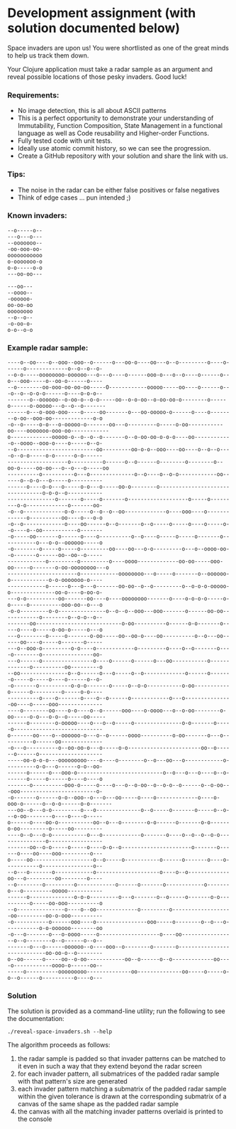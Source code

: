 # Development assignment (with solution documented below)

Space invaders are upon us!
You were shortlisted as one of the great minds to help us track them down.

Your Clojure application must take a radar sample as an argument and reveal possible locations of those pesky invaders.
Good luck!

### Requirements:
- No image detection, this is all about ASCII patterns
- This is a perfect opportunity to demonstrate your understanding of Immutability, Function Composition, State Management in a functional language as well as Code reusability and Higher-order Functions.
- Fully tested code with unit tests.
- Ideally use atomic commit history, so we can see the progression.
- Create a GitHub repository with your solution and share the link with us.

### Tips:
- The noise in the radar can be either false positives or false negatives
- Think of edge cases ... pun intended ;)

### Known invaders:
~~~~
--o-----o--
---o---o---
--ooooooo--
-oo-ooo-oo-
ooooooooooo
o-ooooooo-o
o-o-----o-o
---oo-oo---
~~~~

~~~~
---oo---
--oooo--
-oooooo-
oo-oo-oo
oooooooo
--o--o--
-o-oo-o-
o-o--o-o
~~~~

### Example radar sample:
~~~~
----o--oo----o--ooo--ooo--o------o---oo-o----oo---o--o---------o----o------o-------------o--o--o--o-
--o-o-----oooooooo-oooooo---o---o----o------ooo-o---o--o----o------o--o---ooo-----o--oo-o------o----
--o--------oo-ooo-oo-oo-oo-----O------------ooooo-----oo----o------o---o--o--o-o-o------o----o-o-o--
-------o--oooooo--o-oo-o--o-o-----oo--o-o-oo--o-oo-oo-o--------o-----o------o-ooooo---o--o--o-------
------o---o-ooo-ooo----o-----oo-------o---oo-ooooo-o------o----o--------o-oo--ooo-oo-------------o-o
-o--o-----o-o---o-ooooo-o-------oo---o---------o-----o-oo-----------oo----ooooooo-ooo-oo------------
o-------------ooooo-o--o--o--o-------o--o-oo-oo-o-o-o----oo------------o--oooo--ooo-o----o-----o--o-
--o-------------------------oo---------oo-o-o--ooo----oo----o--o--o----o--o-o-----o-o------o-o------
-------------------o----------o------o--o------o--------o--------o--oo-o-----oo-oo---o--o---o-----oo
----------o----------o---o--------------o--o----o--o-o------------oo------o--o-o---o-----o----------
------o----o-o---o-----o-o---o-----oo-o--------o---------------------------------o-o-o--o-----------
---------------o-------o-----o-------o-------------------o-----o---------o-o-------------o-------oo-
-o--o-------------o-o-----o--o--o--oo-------------o----ooo----o-------------o----------oo----o---o-o
-o--o-------------o----oo------o--o-------o--o-----o-----o----o-----o--o----o--oo-----------o-------
-o-----oo-------o------o----o----------o--o----o-----o-----o-------o-----------o---o-o--oooooo-----o
-o--------o-----o-----o---------oo----oo---o-o---------o---o--oooo-oo--o-------o------oo--oo--o-----
------------o---------o---------o----oooo-------------oo-oo-----ooo-oo-----o-------o-oo-oooooooo---o
----------------------o------------oooooooo---o-----o-------o--oooooo-o------------o-o-ooooooo-o----
------------o------o---o---o-------oo-oo--o--o---------o--o-o-o-ooooo-o--------------oo-o----o-oo-o-
---o-o----------oo-------oo----o----oooooooo-------o----o-o-o-o-----o-o-----o----------ooo-oo--o---o
-o-o---------o-o---------------o--o--o--ooo---ooo-------o------oo-oo------------o--------o--o-o--o--
-------oo---------------------------o-oo----------o------o-o-------o-----o----o-----o-oo-o-----o---o
---o--------o-----o-------o-oo-----oo--oo-o----oo----------o--o---oo------oo----o-----o-------o-----
---o--ooo-o---------o-o----o------------o---------o----o--o-------o----o--------o----------------oo-
---o------o----------------o----o------o------o---oo-----------o-------------o----------oo---------o
--oo---------------o--o------o---o-----o--o-------------o------o-------o-----o-----o----o------o--o-
-o-------o----------o-o-o-------o-----o--o-o-----------o-oo-----------o------o---------o-----o-o----
----------o----o-------o----o--o------o------------o---o---------------oo----o-----ooo--------------
----o--------oo----o-o----o--o------ooo----o-oooo---o--o-oo--------o-oo-----o-o---o-o--o-----oo-----
------o--------o-ooooo----o---o--o-----o---------------o-o-------o-----o----------------------------
o-------oo----o--oooooo-o---o--o------oooo----------o-oo-------o---o----------o------oo-------------
-o---o----------o--oo-oo-o---o-----o-o-----------------------oo--o------o------o--------------------
-----oo-o-o-o---ooooooooo----o----o--------o--o---oo---o------------o----------o-o---o------o-o--oo-
------o------o---ooo-o---------------------------o--o---o---o----o--o-------o-----o------o----o----o
-------o----------ooo-o-----o----o---o--o-oo--o--o-o--o------o--o-oo---ooo------------------------o-
-o-------o------o-o--ooo--o---o---oo-----o----o-------------o----o-ooo-o------o--o-o------o-o-------
---oo--o---o-o---------o---o--------------o--o-----o-------o-----o--o---o-oo--------o----o----o-----
o------o----oo-o-----------oo--o---o--------o-o------o-------o-o------o-oo---------o-----oo---------
----o--o---o-o-----------o---o------------o-------o----o--o--o--o-o---------------o-----------------
-------oo--o-o-----o-----o----o-o--o----------------------o-------o------o----oo----ooo---------o---
o-----oo-------------------o--o-----o-----------o------o-------o----o-----------o----------------o--
--o---o-------o------------o--------------------o----o--o-------------oo---o---------oo--------o----
--o--------o---------o------------o------o-------o------------o-------o---o---------ooooo-----------
------o--------------o-o-o---------o---o-------o--o-----o-------o-o----------o-----oo-ooo----------o
--o---------------o----o--oo-------------o---------o-------------------oo---------oo-o-ooo----------
-o-----------o------ooo----o----------------ooo-----o--------o--o---o-----------o-o-oooooo--------oo
-o---o-------o---o-oooo-----o-------------------o----oo-----------------o--o--------o--o------o--o--
-------o---o------oooooo--o----ooo--o--------o-------o----------------------------oo-oo-o--o--------
o--oo------o-----oo--o-oo------------oo--o------o--o-------------oo----o------------oooo-o------oo--
-----o----------ooooooooo--------------oo--------------oo-----o-----o-o--o------o----------o----o---
~~~~

### Solution
The solution is provided as a command-line utility; run the following to see the documentation:
```shell
./reveal-space-invaders.sh --help
```
The algorithm proceeds as follows:
1. the radar sample is padded so that invader patterns can be matched to it even in such a way that they extend beyond the radar screen
2. for each invader pattern, all submatrices of the padded radar sample with that pattern's size are generated
3. each invader pattern matching a submatrix of the padded radar sample within the given tolerance is drawn at the corresponding submatrix of a canvas of the same shape as the padded radar sample
4. the canvas with all the matching invader patterns overlaid is printed to the console